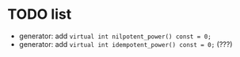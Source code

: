 TODO list
=========

* generator: add `virtual int nilpotent_power() const = 0;`
* generator: add `virtual int idempotent_power() const = 0;` (???)
